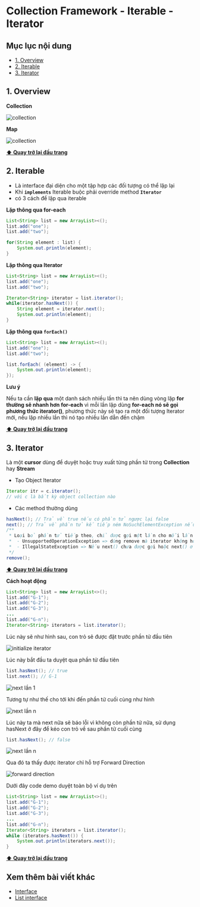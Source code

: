 # Collection Framework - Iterable - Iterator

## Mục lục nội dung

- [1. Overview](#1-overview)
- [2. Iterable](#2-iterable)
- [3. Iterator](#3-iterator)

## 1. Overview 

**Collection**

![collection](/assets/day24-collection.jpg)

**Map**

![collection](/assets/day24-map.jpg)

**[⬆ Quay trở lại đầu trang](#mục-lục-nội-dung)**

## 2. Iterable

- Là interface đại diện cho một tập hợp các đối tượng có thể lặp lại
- Khi **`implements`** Iterable buộc phải override method **`Iterator`**
- có 3 cách để lặp qua iterable

**Lặp thông qua for-each**

```java
List<String> list = new ArrayList><();
list.add("one");
list.add("two");

for(String element : list) {
    System.out.println(element);
}
```

**Lặp thông qua Iterator**

```java
List<String> list = new ArrayList><();
list.add("one");
list.add("two");

Iterator<String> iterator = list.iterator();
while(iterator.hasNext()) {
    String element = iterator.next();
    System.out.println(element);
}
```

**Lặp thông qua `forEach()`**

```java
List<String> list = new ArrayList><();
list.add("one");
list.add("two");

list.forEach( (element) -> {
    System.out.println(element);
});
```

**Lưu ý**

Nếu ta cần **lặp qua** một danh sách nhiều lần thì ta nên dùng vòng lặp **for thường sẽ nhanh hơn for-each** vì mỗi lần lặp dùng **for-each nó sẽ gọi phương thức iterator()**, phương thức này sẽ tạo ra một đối tượng Iterator mới, nếu lặp nhiều lần thì nó tạo nhiều lần dẫn đến chậm 

**[⬆ Quay trở lại đầu trang](#mục-lục-nội-dung)**

## 3. Iterator

Là một **cursor** dùng để duyệt hoặc truy xuất từng phần tử trong **Collection** hay **Stream**

- Tạo Object Iterator

```java
Iterator itr = c.iterator();
// với c là bất kỳ object collection nào
```

- Các method thường dùng

```java
hasNext(); // Trả về true nếu có phần tử ngược lại false
next(); // Trả về phần tử kế tiếp ném NoSuchElementException nếu không có phần tử kế tiếp 
/**
 * Loại bỏ phần tử tiếp theo, chỉ được gọi một lần cho mỗi lần next(), ném ra 2 ngoại lệ
 *  - UnsupportedOperationException => dùng remove mà iterator không hỗ trợ
 *  - IllegalStateException => Nếu next() chưa được gọi hoặc next() ở vị trí cuối cùng
 */ 
remove(); 
```

**[⬆ Quay trở lại đầu trang](#mục-lục-nội-dung)**

**Cách hoạt động** 

```java
List<String> list = new ArrayList<>(); 
list.add("G-1"); 
list.add("G-2"); 
list.add("G-3"); 
...
list.add("G-n");
Iterator<String> iterators = list.iterator();
```

Lúc này sẽ như hình sau, con trỏ sẽ được đặt trước phần tử đầu tiên

![initialize iterator](/assets/day24-iterator1.jpg)

Lúc này bắt đầu ta duyệt qua phần tử đầu tiên

```java
list.hasNext(); // true 
list.next(); // G-1
```

![next lần 1](/assets/day24-iterator2.jpg)

Tương tự như thế cho tới khi đến phần tử cuối cùng như hình

![next lần n](/assets/day24-iterator3.jpg)

Lúc này ta mà next nữa sẽ báo lỗi vì không còn phần tử nữa, sử dụng hasNext ở đây để kéo con trỏ về sau phần tử cuối cùng

```java
list.hasNext(); // false
```

![next lần n](/assets/day24-iterator4.jpg)

Qua đó ta thấy được iterator chỉ hỗ trợ Forward Direction

![forward direction](/assets/day24-iterator5.jpg)

Dưới đây code demo duyệt toàn bộ ví dụ trên

```java
List<String> list = new ArrayList<>(); 
list.add("G-1"); 
list.add("G-2"); 
list.add("G-3"); 
...
list.add("G-n");
Iterator<String> iterators = list.iterator();
while (iterators.hasNext()) {
    System.out.println(iterators.next());
}
```

**[⬆ Quay trở lại đầu trang](#mục-lục-nội-dung)**

## Xem thêm bài viết khác

- [Interface](day023.md)
- [List interface](day025.md)